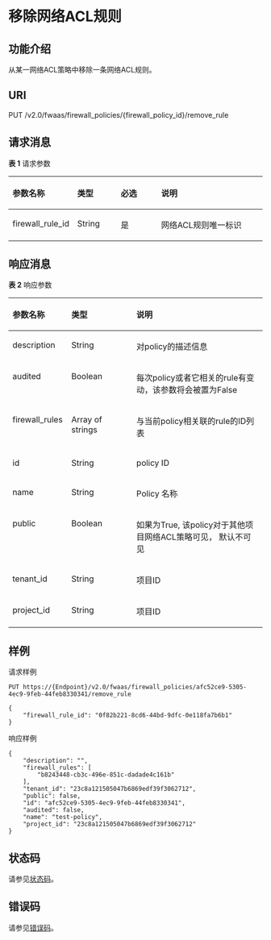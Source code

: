 # 移除网络ACL规则<a name="vpc_firewall_0012"></a>

## 功能介绍<a name="section9946367132633"></a>

从某一网络ACL策略中移除一条网络ACL规则。

## URI<a name="section17986671132633"></a>

PUT /v2.0/fwaas/firewall\_policies/\{firewall\_policy\_id\}/remove\_rule

## 请求消息<a name="section27028167132633"></a>

**表 1**  请求参数

<a name="table48893916132633"></a>
<table><thead align="left"><tr id="row19661564132633"><th class="cellrowborder" valign="top" width="23.46765323467653%" id="mcps1.2.5.1.1"><p id="p4257277132633"><a name="p4257277132633"></a><a name="p4257277132633"></a>参数名称</p>
</th>
<th class="cellrowborder" valign="top" width="17.348265173482652%" id="mcps1.2.5.1.2"><p id="p2994165132633"><a name="p2994165132633"></a><a name="p2994165132633"></a>类型</p>
</th>
<th class="cellrowborder" valign="top" width="16.328367163283673%" id="mcps1.2.5.1.3"><p id="p47550467132633"><a name="p47550467132633"></a><a name="p47550467132633"></a>必选</p>
</th>
<th class="cellrowborder" valign="top" width="42.85571442855714%" id="mcps1.2.5.1.4"><p id="p38031689132633"><a name="p38031689132633"></a><a name="p38031689132633"></a>说明</p>
</th>
</tr>
</thead>
<tbody><tr id="row26905318132633"><td class="cellrowborder" valign="top" width="23.46765323467653%" headers="mcps1.2.5.1.1 "><p id="p23736314132633"><a name="p23736314132633"></a><a name="p23736314132633"></a>firewall_rule_id</p>
</td>
<td class="cellrowborder" valign="top" width="17.348265173482652%" headers="mcps1.2.5.1.2 "><p id="p25366437132633"><a name="p25366437132633"></a><a name="p25366437132633"></a>String</p>
</td>
<td class="cellrowborder" valign="top" width="16.328367163283673%" headers="mcps1.2.5.1.3 "><p id="p36656390132633"><a name="p36656390132633"></a><a name="p36656390132633"></a>是</p>
</td>
<td class="cellrowborder" valign="top" width="42.85571442855714%" headers="mcps1.2.5.1.4 "><p id="p48236351132633"><a name="p48236351132633"></a><a name="p48236351132633"></a>网络ACL规则唯一标识</p>
</td>
</tr>
</tbody>
</table>

## 响应消息<a name="section14889742132633"></a>

**表 2**  响应参数

<a name="table7711269132633"></a>
<table><thead align="left"><tr id="row40961108132633"><th class="cellrowborder" valign="top" width="23.169999999999998%" id="mcps1.2.4.1.1"><p id="p53016887132633"><a name="p53016887132633"></a><a name="p53016887132633"></a>参数名称</p>
</th>
<th class="cellrowborder" valign="top" width="25.61%" id="mcps1.2.4.1.2"><p id="p45522129132633"><a name="p45522129132633"></a><a name="p45522129132633"></a>类型</p>
</th>
<th class="cellrowborder" valign="top" width="51.22%" id="mcps1.2.4.1.3"><p id="p31582377132633"><a name="p31582377132633"></a><a name="p31582377132633"></a>说明</p>
</th>
</tr>
</thead>
<tbody><tr id="row18215720132633"><td class="cellrowborder" valign="top" width="23.169999999999998%" headers="mcps1.2.4.1.1 "><p id="p64319710132633"><a name="p64319710132633"></a><a name="p64319710132633"></a>description</p>
</td>
<td class="cellrowborder" valign="top" width="25.61%" headers="mcps1.2.4.1.2 "><p id="p20101354132633"><a name="p20101354132633"></a><a name="p20101354132633"></a>String</p>
</td>
<td class="cellrowborder" valign="top" width="51.22%" headers="mcps1.2.4.1.3 "><p id="p41635977132633"><a name="p41635977132633"></a><a name="p41635977132633"></a>对policy的描述信息</p>
</td>
</tr>
<tr id="row7244977132633"><td class="cellrowborder" valign="top" width="23.169999999999998%" headers="mcps1.2.4.1.1 "><p id="p35103306132633"><a name="p35103306132633"></a><a name="p35103306132633"></a>audited</p>
</td>
<td class="cellrowborder" valign="top" width="25.61%" headers="mcps1.2.4.1.2 "><p id="p14021835132633"><a name="p14021835132633"></a><a name="p14021835132633"></a>Boolean</p>
</td>
<td class="cellrowborder" valign="top" width="51.22%" headers="mcps1.2.4.1.3 "><p id="p34631936132633"><a name="p34631936132633"></a><a name="p34631936132633"></a>每次policy或者它相关的rule有变动，该参数将会被置为False</p>
</td>
</tr>
<tr id="row21094728132633"><td class="cellrowborder" valign="top" width="23.169999999999998%" headers="mcps1.2.4.1.1 "><p id="p50715789132633"><a name="p50715789132633"></a><a name="p50715789132633"></a>firewall_rules</p>
</td>
<td class="cellrowborder" valign="top" width="25.61%" headers="mcps1.2.4.1.2 "><p id="p56483400132633"><a name="p56483400132633"></a><a name="p56483400132633"></a>Array of strings</p>
</td>
<td class="cellrowborder" valign="top" width="51.22%" headers="mcps1.2.4.1.3 "><p id="p3804581132633"><a name="p3804581132633"></a><a name="p3804581132633"></a>与当前policy相关联的rule的ID列表</p>
</td>
</tr>
<tr id="row27264529132633"><td class="cellrowborder" valign="top" width="23.169999999999998%" headers="mcps1.2.4.1.1 "><p id="p47093833132633"><a name="p47093833132633"></a><a name="p47093833132633"></a>id</p>
</td>
<td class="cellrowborder" valign="top" width="25.61%" headers="mcps1.2.4.1.2 "><p id="p45736328132633"><a name="p45736328132633"></a><a name="p45736328132633"></a>String</p>
</td>
<td class="cellrowborder" valign="top" width="51.22%" headers="mcps1.2.4.1.3 "><p id="p46737820132633"><a name="p46737820132633"></a><a name="p46737820132633"></a>policy ID</p>
</td>
</tr>
<tr id="row46882287132633"><td class="cellrowborder" valign="top" width="23.169999999999998%" headers="mcps1.2.4.1.1 "><p id="p28861411132633"><a name="p28861411132633"></a><a name="p28861411132633"></a>name</p>
</td>
<td class="cellrowborder" valign="top" width="25.61%" headers="mcps1.2.4.1.2 "><p id="p36587630132633"><a name="p36587630132633"></a><a name="p36587630132633"></a>String</p>
</td>
<td class="cellrowborder" valign="top" width="51.22%" headers="mcps1.2.4.1.3 "><p id="p14824904132633"><a name="p14824904132633"></a><a name="p14824904132633"></a>Policy 名称</p>
</td>
</tr>
<tr id="row64601479132633"><td class="cellrowborder" valign="top" width="23.169999999999998%" headers="mcps1.2.4.1.1 "><p id="p61245310132633"><a name="p61245310132633"></a><a name="p61245310132633"></a>public</p>
</td>
<td class="cellrowborder" valign="top" width="25.61%" headers="mcps1.2.4.1.2 "><p id="p21782173132633"><a name="p21782173132633"></a><a name="p21782173132633"></a>Boolean</p>
</td>
<td class="cellrowborder" valign="top" width="51.22%" headers="mcps1.2.4.1.3 "><p id="p9188558132633"><a name="p9188558132633"></a><a name="p9188558132633"></a>如果为True, 该policy对于其他项目网络ACL策略可见， 默认不可见</p>
</td>
</tr>
<tr id="row31674173132633"><td class="cellrowborder" valign="top" width="23.169999999999998%" headers="mcps1.2.4.1.1 "><p id="p49506560132633"><a name="p49506560132633"></a><a name="p49506560132633"></a>tenant_id</p>
</td>
<td class="cellrowborder" valign="top" width="25.61%" headers="mcps1.2.4.1.2 "><p id="p50877818132633"><a name="p50877818132633"></a><a name="p50877818132633"></a>String</p>
</td>
<td class="cellrowborder" valign="top" width="51.22%" headers="mcps1.2.4.1.3 "><p id="p10487112"><a name="p10487112"></a><a name="p10487112"></a>项目ID</p>
</td>
</tr>
<tr id="row9718201825319"><td class="cellrowborder" valign="top" width="23.169999999999998%" headers="mcps1.2.4.1.1 "><p id="p12424739135216"><a name="p12424739135216"></a><a name="p12424739135216"></a>project_id</p>
</td>
<td class="cellrowborder" valign="top" width="25.61%" headers="mcps1.2.4.1.2 "><p id="p1433100105317"><a name="p1433100105317"></a><a name="p1433100105317"></a>String</p>
</td>
<td class="cellrowborder" valign="top" width="51.22%" headers="mcps1.2.4.1.3 "><p id="p83360145317"><a name="p83360145317"></a><a name="p83360145317"></a>项目ID</p>
</td>
</tr>
</tbody>
</table>

## 样例<a name="section48445237132633"></a>

请求样例

```
PUT https://{Endpoint}/v2.0/fwaas/firewall_policies/afc52ce9-5305-4ec9-9feb-44feb8330341/remove_rule 

{
    "firewall_rule_id": "0f82b221-8cd6-44bd-9dfc-0e118fa7b6b1"
}
```

响应样例

```
{
    "description": "", 
    "firewall_rules": [
        "b8243448-cb3c-496e-851c-dadade4c161b"
    ], 
    "tenant_id": "23c8a121505047b6869edf39f3062712", 
    "public": false, 
    "id": "afc52ce9-5305-4ec9-9feb-44feb8330341", 
    "audited": false, 
    "name": "test-policy",
    "project_id": "23c8a121505047b6869edf39f3062712"
}
```

## 状态码<a name="section10470352390"></a>

请参见[状态码](状态码.md)。

## 错误码<a name="section85821649202813"></a>

请参见[错误码](错误码.md)。

